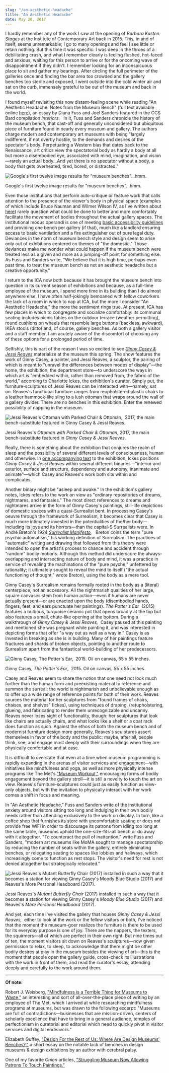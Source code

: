 ```yaml
---
slug: "/an-aesthetic-headache"
title: "An Aesthetic Headache"
date: May 20, 2017
---
```


I hardly remember any of the work I saw at the opening of _Barbara Kasten: Stages_ at the Institute of Contemporary Art back in 2015. This, in and of itself, seems unremarkable; I go to many openings and feel I see little or retain nothing. But this time it was specific: I was deep in the throes of a debilitating crush, and what I remember clearly is feeling flushed, hot-faced and anxious, waiting for this person to arrive or for the oncoming wave of disappointment if they didn't. I remember looking for an inconspicuous place to sit and gather my bearings. After circling the full perimeter of the galleries once and finding the bar area too crowded and the gallery benches too sterile and exposed, I went outside into the cold winter air and sat on the curb, immensely grateful to be out of the museum and back in the world.

I found myself revisiting this now distant-feeling scene while reading "An Aesthetic Headache: Notes from the Museum Bench" (full text available online [here](http://joelsandersarchitect.com/an-aesthetic-headache-notes-from-the-museum-bench-with-diana-fuss/)), an essay by Diana Fuss and Joel Sanders featured in the CCS Bard compilation _Interiors._   In it, Fuss and Sanders chronicle the history of the museum bench, that cast-off and generally unconsidered but ubiquitous piece of furniture found in nearly every museum and gallery. The authors charge modern and contemporary art museums with being "largely indifferent, if not overtly hostile, to the demands and desires of the spectator's body. Perpetuating a Western bias that dates back to the Renaissance, art critics view the spectatorial body as hardly a body at all but more a disembodied eye, associated with mind, imagination, and vision—rarely an actual body...And yet there is no spectator without a body, a body that gets overheated, tired, bored, or distracted."

![Google's first twelve image results for "museum benches"...hmm.](../../../static/assets/benches.png)

<p class="caption">Google's first twelve image results for "museum benches"...hmm.</p>

Even those institutions that perform auto-critique or feature work that calls attention to the presence of the viewer's body in physical space (examples of which include Bruce Nauman and Wilmer Wilson IV, as I've written about [here](https://www.mosquit.ooo/home/2017/channelizer)) rarely question what could be done to better and more comfortably facilitate the movement of bodies throughout the actual gallery spaces. The institutional modus operandi is one of meeting [basic accessibility guidelines](https://www.ada.gov/business/museum_access.htm) and providing one bench per gallery (if that), much like a landlord ensuring access to basic ventilation and a fire extinguisher out of pure legal duty. Deviances in the norm of museum bench style and design seem to arise only out of exhibitions centered on themes of "the domestic." Those deviances make me wonder what could happen if the museum bench were treated less as a given and more as a jumping-off point for something else. As Fuss and Sanders write, "We believe that it is high time, perhaps even past time, to treat the museum bench as not an aesthetic headache but a creative opportunity."

I return to the ICA now both because it has brought the museum bench into question in its current season of exhibitions and because, as a full-time employee of the museum, I spend more time in its building than I do almost anywhere else. I have often half-jokingly bemoaned with fellow coworkers the lack of a room in which to nap at ICA, but the more I consider "An Aesthetic Headache," the more the sentiment rings true. At present, ICA has few places in which to congregate and socialize comfortably: its communal seating includes picnic tables on the outdoor terrace (weather permitting), round cushions on wheels that resemble large buttons (backless, awkward), IKEA stools (ditto) and, of course, gallery benches. As both a gallery visitor and a staff member, I am acutely aware of the discomfort of choosing any of these options for a prolonged period of time.

Selfishly, this is part of the reason I was so excited to see _[Ginny Casey & Jessi Reaves](http://icaphila.org/exhibitions/8484/ginny-casey-jessi-reaves)_ materialize at the museum this spring. The show features the work of Ginny Casey, a painter, and Jessi Reaves, a sculptor, the pairing of which is meant to "unravel the differences between modes of display"—the home, the exhibition, the department store—to underscore the ways in which art is "embedded within, rather than removed from, the fabric of the world," according to Charlotte Ickes, the exhibition's curator. Simply put, the furniture-sculptures of Jessi Reaves can be interacted with—namely, sat on. Reaves's functional furniture ranges from reupholstered plastic chairs to a leather hammock-like sling to a lush ottoman that wraps around the wall of a gallery divider. There are no benches in this exhibition. Enter the renewed possibility of napping in the museum.

![Jessi Reaves's Ottoman with Parked Chair & Ottoman,  2017, the main bench-substitute featured in Ginny Casey & Jessi Reaves.](../../../static/assets/reaves-ottoman.jpeg)

<p class="caption">Jessi Reaves's <i>Ottoman with Parked Chair & Ottoman</i>, 2017, the main bench-substitute featured in <i>Ginny Casey & Jessi Reaves</i>.</p>

Really, there is something about the exhibition that conjures the realm of sleep and the possibility of several different levels of consciousness, human and otherwise. In [one accompanying text](http://icaphila.org/exhibitions/8484/ginny-casey-jessi-reaves) to the exhibition, Ickes positions *Ginny Casey & Jessi Reaves* within several different binaries—"interior and exterior, surface and structure, dependency and autonomy, inanimate and animate"—which Casey and Reaves's work both sits within and complicates.

Another binary might be "asleep and awake." In the exhibition's gallery notes, Ickes refers to the work on view as "ordinary repositories of dreams, nightmares, and fantasies." The most direct references to dreams and nightmares arrive in the form of Ginny Casey's paintings, still-life depictions of domestic spaces with a quasi-Surrealist bent. In processing Casey's oeuvre through the framework of Surrealism, it becomes clear that Casey is much more intimately invested in the potentialities of the/her body—including its joys and its horrors—than the capital-S Surrealists were. In André Breton's 1924 _[Surrealist Manifesto](https://tcf.ua.edu/Classes/Jbutler/T340/SurManifesto/ManifestoOfSurrealism.htm),_   Breton coins the term "pure psychic automatism," his working definition of Surrealism. The practices of "automatic" writing and drawing that followed from this theory were intended to open the artist's process to chance and accident through "random" bodily motions. Although this method did underscore the always-overlapping and intersecting nature of body and mind, it was a practice in service of revealing the machinations of the "pure psyche," unfettered by rationality; it ultimately sought to reveal the mind to itself ("the actual functioning of thought," wrote Breton), using the body as a mere tool.

Ginny Casey's Surrealism remains formally rooted in the body as a (literal) centerpiece, not an accessory. All the nightmarish qualities of her large, square canvases stem from human action—even if humans are never actually present—or are enacted upon the body (disembodied hands, fingers, feet, and ears punctuate her paintings). *The Potter's Ear*  (2015) features a bulbous, turquoise ceramic pot that opens broadly at the top but also features a small, chute-like opening at the bottom. During a walkthrough of *Ginny Casey & Jessi Reaves,*  Casey paused at this painting and mentioned she was pregnant while painting it, and was interested in depicting forms that offer "a way out as well as a way in." Casey is as invested in breaking as she is in building. Many of her paintings feature fractures and shards of broken objects, pointing to another route to Surrealism apart from the fantastical world-building of her predecessors.

![Ginny Casey, The Potter's Ear,  2015. Oil on canvas, 55 x 55 inches.](../../../static/assets/casey-potters.jpeg)

<p class="caption">Ginny Casey, <i>The Potter's Ear</i>,  2015. Oil on canvas, 55 x 55 inches.</p>

Casey and Reaves seem to share the notion that one need not look much further than the human form and preexisting material to reference and summon the surreal; the world is nightmarish and unbelievable enough as to offer up a wide range of reference points for both of their work. Reaves sources the material for her sculptures from "found frames of chairs, chaises, and shelves" (Ickes), using techniques of draping, (re)upholstering, glueing, and fabricating to render them unrecognizable and uncanny. Reaves never loses sight of functionality, though: her sculptures that look like chairs are actually chairs, and what looks like a shelf or a coat rack does function as such. Against the ethos of both the museum bench and of modernist furniture design more generally, Reaves's sculptures assert themselves in favor of the body and the public: maybe, after all, people think, see, and engage most deeply with their surroundings when they are physically comfortable and at ease.

It is difficult to overstate that even at a time when museum programming is rapidly expanding in the arenas of visitor services and engagement—with initiatives like mindfulness and yoga, as well as more physically intense programs like The Met's ["Museum Workout,"](http://www.metmuseum.org/events/programs/met-live-arts/museum-workout) encouraging forms of bodily engagement beyond the gallery stroll—it is still a novelty to touch the art on view. Reaves's furniture-sculptures could just as easily function as view-only objects, but with the invitation to physically interact with her work comes a shift in focus and meaning.

In "An Aesthetic Headache," Fuss and Sanders write of the institutional anxiety around visitors sitting too long and indulging in their own bodily needs rather than attending exclusively to the work on display. In turn, like a coffee shop that furnishes its store with uncomfortable seating or does not provide free WiFi in order to discourage its patrons from idling too long at the same table, museums uphold the one-size-fits-all bench or do away with it altogether. "To counteract the pull of inattention," write Fuss and Sanders, "modern art museums like MoMA sought to manage spectatorship by reducing the number of seats within the gallery, entirely eliminating benches, or relegating seating to spaces like lobbies and hallways, which increasingly come to function as rest stops. The visitor's need for rest is not denied altogether but strategically relocated."

![Jessi Reaves's Mutant Butterfly Chair (2017) installed in such a way that it becomes a station for viewing Ginny Casey's Moody Blue Studio (2017) and Reaves's More Personal Headboard (2017).](../../../static/assets/reaves-mutant.jpeg)

<p class="caption">Jessi Reaves's <i>Mutant Butterfly Chair</i> (2017) installed in such a way that it becomes a station for viewing Ginny Casey's <i>Moody Blue Studio</i> (2017) and Reaves's <i>More Personal Headboard</i> (2017).</p>

And yet, each time I've visited the gallery that houses *Ginny Casey & Jessi Reaves,*  either to look at the work or the fellow visitors or both, I've noticed that the moment the museum-goer realizes the furniture is there to be used for its everyday purpose is one of joy. There are the nappers, the texters, the squirmers—all of which are perfect in their own right. But nine times out of ten, the moment visitors sit down on Reaves's sculptures—now given permission to relax, to sleep, to acknowledge that there might be other bodily desires at play in the museum besides the viewing of art—this is the moment that people open the gallery guide, cross-check its illustrations with the work in front of them, and read the curator's essay, attending deeply and carefully to the work around them.

---

**Of note:**

Robert J. Weisberg, ["Mindfulness is a Terrible Thing for Museums to Waste,"](http://www.robertjweisberg.com/mindfulness-is-a-terrible-thing-for-museums-to-waste/) an interesting and sort of all-over-the-place piece of writing by an employee of The Met, which I arrived at while researching mindfulness programs at museums, but was drawn to the following excerpt: "Museums are full of contradictions—businesses that are mission-driven, centers of scholarly excellence that have to bring in a general audience, temples of perfectionism in curatorial and editorial which need to quickly pivot in visitor services and digital endeavors."

Elizabeth Guffey, ["Design For the Rest of Us: Where Are Design Museums' Benches?,"](http://designobserver.com/feature/design-for-the-rest-of-us-where-are-design-museums-benches/38117) a short essay on the notable lack of benches in design museums & design exhibitions by an author with cerebral palsy.

One of my favorite _Onion_ articles, ["Struggling Museum Now Allowing Patrons To Touch Paintings."](http://www.theonion.com/article/struggling-museum-now-allowing-patrons-to-touch-pa-2821)
